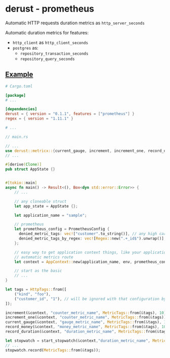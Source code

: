 # derust - prometheus

Automatic HTTP requests duration metrics as `http_server_seconds`

Automatic duration metrics for features:
- `http_client` as `http_client_seconds`
- `postgres` as:
    - `repository_transaction_seconds`
    - `repository_query_seconds`

## [Example](https://github.com/deroldo/derust/tree/main/examples/metrics/prometheus)

```toml
# Cargo.toml

[package]
# ...

[dependencies]
derust = { version = "0.1.1", features = ["prometheus"] }
regex = { version = "1.11.1" }

# ...
```

```rust
// main.rs

// ...
use derust::metricx::{current_gauge, increment, increment_one, record_duration, record_money, start_stopwatch, MetricTags, PrometheusConfig};
// ...

#[derive(Clone)]
pub struct AppState {}


#[tokio::main]
async fn main() -> Result<(), Box<dyn std::error::Error>> {
    // ...

    // any cloneable struct
    let app_state = AppState {};

    let application_name = "sample";

    // prometheus
    let prometheus_config = PrometheusConfig {
      denied_metric_tags: vec!["customer".to_string()], // any high cardinality http tags (log tags)
      denied_metric_tags_by_regex: vec![Regex::new(".+_id$").unwrap()], // any high cardinality http tags regex (log tags)
    };

    // easy way to get application context things, like your application state struct
    // automatic metrics route
    let context = AppContext::new(application_name, env, prometheus_config, app_state)?;

    // start as the basic 
    // ... 
}
```

```rust
let tags = HttpTags::from([
    ("kind", "foo"),
    ("customer_id", "1"), // will be ignored with that configuration by `denied_metric_tags`
]);

increment(&context, "counter_metric_name", MetricTags::from(&tags), 10);
increment_one(&context, "counter_metric_name", MetricTags::from(&tags));
current_gauge(&context, "gauge_metric_name", MetricTags::from(&tags), 100.0);
record_money(&context, "money_metric_name", MetricTags::from(&tags), 100.0);
record_duration(&context, "duration_metric_name", MetricTags::from(&tags), 100.0);

let stopwatch = start_stopwatch(&context,"duration_metric_name", MetricTags::from(&tags));
// ...
stopwatch.record(MetricTags::from(&tags));
```